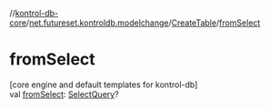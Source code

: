 //[kontrol-db-core](../../../index.md)/[net.futureset.kontroldb.modelchange](../index.md)/[CreateTable](index.md)/[fromSelect](from-select.md)

# fromSelect

[core engine and default templates for kontrol-db]\
val [fromSelect](from-select.md): [SelectQuery](../-select-query/index.md)?
